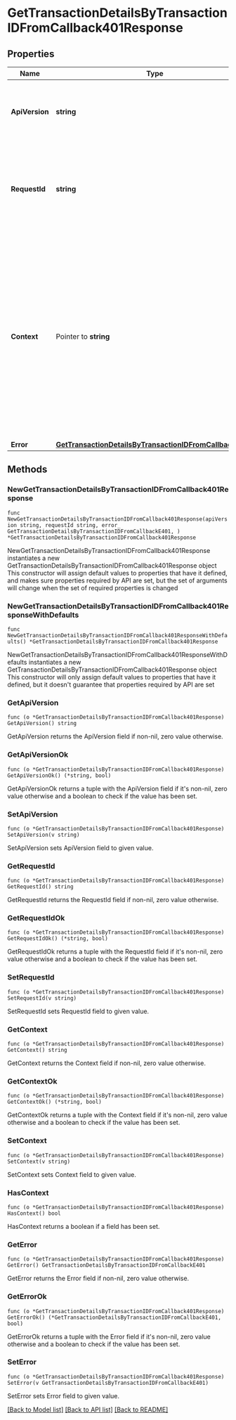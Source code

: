 # GetTransactionDetailsByTransactionIDFromCallback401Response

## Properties

Name | Type | Description | Notes
------------ | ------------- | ------------- | -------------
**ApiVersion** | **string** | Specifies the version of the API that incorporates this endpoint. | 
**RequestId** | **string** | Defines the ID of the request. The &#x60;requestId&#x60; is generated by Crypto APIs and it&#39;s unique for every request. | 
**Context** | Pointer to **string** | In batch situations the user can use the context to correlate responses with requests. This property is present regardless of whether the response was successful or returned as an error. &#x60;context&#x60; is specified by the user. | [optional] 
**Error** | [**GetTransactionDetailsByTransactionIDFromCallbackE401**](GetTransactionDetailsByTransactionIDFromCallbackE401.md) |  | 

## Methods

### NewGetTransactionDetailsByTransactionIDFromCallback401Response

`func NewGetTransactionDetailsByTransactionIDFromCallback401Response(apiVersion string, requestId string, error_ GetTransactionDetailsByTransactionIDFromCallbackE401, ) *GetTransactionDetailsByTransactionIDFromCallback401Response`

NewGetTransactionDetailsByTransactionIDFromCallback401Response instantiates a new GetTransactionDetailsByTransactionIDFromCallback401Response object
This constructor will assign default values to properties that have it defined,
and makes sure properties required by API are set, but the set of arguments
will change when the set of required properties is changed

### NewGetTransactionDetailsByTransactionIDFromCallback401ResponseWithDefaults

`func NewGetTransactionDetailsByTransactionIDFromCallback401ResponseWithDefaults() *GetTransactionDetailsByTransactionIDFromCallback401Response`

NewGetTransactionDetailsByTransactionIDFromCallback401ResponseWithDefaults instantiates a new GetTransactionDetailsByTransactionIDFromCallback401Response object
This constructor will only assign default values to properties that have it defined,
but it doesn't guarantee that properties required by API are set

### GetApiVersion

`func (o *GetTransactionDetailsByTransactionIDFromCallback401Response) GetApiVersion() string`

GetApiVersion returns the ApiVersion field if non-nil, zero value otherwise.

### GetApiVersionOk

`func (o *GetTransactionDetailsByTransactionIDFromCallback401Response) GetApiVersionOk() (*string, bool)`

GetApiVersionOk returns a tuple with the ApiVersion field if it's non-nil, zero value otherwise
and a boolean to check if the value has been set.

### SetApiVersion

`func (o *GetTransactionDetailsByTransactionIDFromCallback401Response) SetApiVersion(v string)`

SetApiVersion sets ApiVersion field to given value.


### GetRequestId

`func (o *GetTransactionDetailsByTransactionIDFromCallback401Response) GetRequestId() string`

GetRequestId returns the RequestId field if non-nil, zero value otherwise.

### GetRequestIdOk

`func (o *GetTransactionDetailsByTransactionIDFromCallback401Response) GetRequestIdOk() (*string, bool)`

GetRequestIdOk returns a tuple with the RequestId field if it's non-nil, zero value otherwise
and a boolean to check if the value has been set.

### SetRequestId

`func (o *GetTransactionDetailsByTransactionIDFromCallback401Response) SetRequestId(v string)`

SetRequestId sets RequestId field to given value.


### GetContext

`func (o *GetTransactionDetailsByTransactionIDFromCallback401Response) GetContext() string`

GetContext returns the Context field if non-nil, zero value otherwise.

### GetContextOk

`func (o *GetTransactionDetailsByTransactionIDFromCallback401Response) GetContextOk() (*string, bool)`

GetContextOk returns a tuple with the Context field if it's non-nil, zero value otherwise
and a boolean to check if the value has been set.

### SetContext

`func (o *GetTransactionDetailsByTransactionIDFromCallback401Response) SetContext(v string)`

SetContext sets Context field to given value.

### HasContext

`func (o *GetTransactionDetailsByTransactionIDFromCallback401Response) HasContext() bool`

HasContext returns a boolean if a field has been set.

### GetError

`func (o *GetTransactionDetailsByTransactionIDFromCallback401Response) GetError() GetTransactionDetailsByTransactionIDFromCallbackE401`

GetError returns the Error field if non-nil, zero value otherwise.

### GetErrorOk

`func (o *GetTransactionDetailsByTransactionIDFromCallback401Response) GetErrorOk() (*GetTransactionDetailsByTransactionIDFromCallbackE401, bool)`

GetErrorOk returns a tuple with the Error field if it's non-nil, zero value otherwise
and a boolean to check if the value has been set.

### SetError

`func (o *GetTransactionDetailsByTransactionIDFromCallback401Response) SetError(v GetTransactionDetailsByTransactionIDFromCallbackE401)`

SetError sets Error field to given value.



[[Back to Model list]](../README.md#documentation-for-models) [[Back to API list]](../README.md#documentation-for-api-endpoints) [[Back to README]](../README.md)


